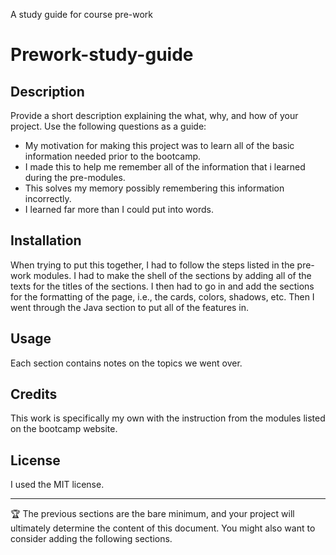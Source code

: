 
A study guide for course pre-work
#  Prework-study-guide

## Description

Provide a short description explaining the what, why, and how of your project. Use the following questions as a guide:

- My motivation for making this project was to learn all of the basic information needed prior to the bootcamp.  
- I made this to help me remember all of the information that i learned during the pre-modules.
- This solves my memory possibly remembering this information incorrectly. 
- I learned far more than I could put into words.  

## Installation

When trying to put this together, I had to follow the steps listed in the pre-work modules.  I had to make the shell of the sections by adding all of the texts for the titles of the sections.  I then had to go in and add the sections for the formatting of the page, i.e., the cards, colors, shadows, etc. Then I went through the Java section to put all of the features in. 

## Usage

Each section contains notes on the topics we went over.  

## Credits

This work is specifically my own with the instruction from the modules listed on the bootcamp website.  

## License

I used the MIT license.  

---

🏆 The previous sections are the bare minimum, and your project will ultimately determine the content of this document. You might also want to consider adding the following sections.


